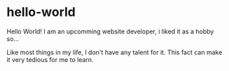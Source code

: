 # hello-world
Hello World!
I am an upcomming website developer, i liked it as a hobby so...

Like most things in my life, I don't have any talent for it. This fact can make it very tedious for me to learn.
